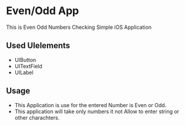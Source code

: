 # Even/Odd App

This is Even Odd Numbers Checking Simple iOS Application

## Used UIelements

- UIButton
- UITextField
- UILabel

## Usage
- This Application is use for the entered Number is Even or Odd.
- This application will take only numbers it not Allow to enter string or other charachters.
